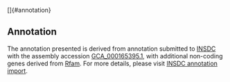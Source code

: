 []{#annotation}

Annotation
----------

The annotation presented is derived from annotation submitted to
[INSDC](http://www.insdc.org) with the assembly accession
[GCA\_000165395.1](http://www.ebi.ac.uk/ena/data/view/GCA_000165395.1),
with additional non-coding genes derived from
[Rfam](http://rfam.xfam.org/). For more details, please visit [INSDC
annotation
import](http://ensemblgenomes.org/info/data/insdc_annotation).
